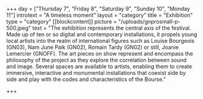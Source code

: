 +++
day = ["Thursday 7", "Friday 8", "Saturday 9", "Sunday 10", "Monday 11"]
introtext = "A timeless moment"
layout = "category"
title = "Exhibition"
type = "category"
[[blockcontent]]
picture = "/uploads/gnprosmall-p-500.jpeg"
text = "The exhibition represents the central axis of the festival. Made up of ten or so digital and contemporary installations, it propels young local artists into the realm of international figures such as Louise Bourgeois (GN03), Nam June Paik (GN02), Romain Tardy (GN02) or still, Joanie Lemercier (GNOFF). The art pieces on show represent and encompass the philosophy of the project as they explore the correlation between sound and image. Several spaces are available to artists, enabling them to create immersive, interactive and monumental installations that coexist side by side and play with the codes and characteristics of the Bourse."

+++
